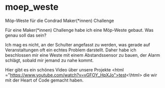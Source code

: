 # moep_weste
Möp-Weste für die Condrad Maker(\*innen) Challenge

Für eine Maker(\*innen) Challenge habe ich eine Möp-Weste gebaut. 
Was genau soll das sein?

Ich mag es nicht, an der Schulter angefasst zu werden, was gerade auf Veranstaltungen oft ein echtes Problem darstellt. 
Daher habe ich beschlossen mir eine Weste mit einem Abstandssensor zu bauen, der Alarm schlägt, sobald mir jemand zu nahe kommt. 

Hier gibt es ein schönes Video über unsere Projekte <html ="https://www.youtube.com/watch?v=vGFOY_HpXJo">test<\html>  die wir mit der Heart of Code gemacht haben. 
